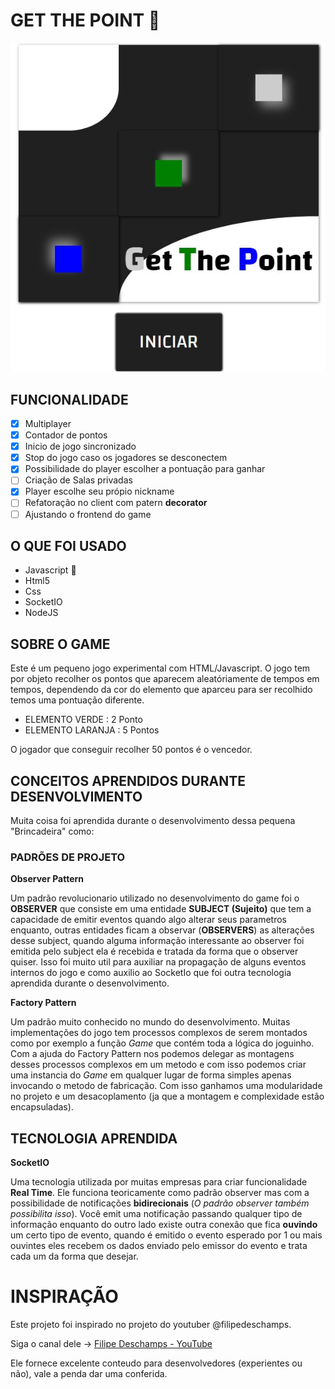 # GET THE POINT :star_struck:

![Game Cover](./get_the_point_cover.jpg)

## FUNCIONALIDADE

- [x] Multiplayer
- [x] Contador de pontos
- [x] Inicio de jogo sincronizado
- [x] Stop do jogo caso os jogadores se desconectem
- [x] Possibilidade do player escolher a pontuação para ganhar
- [ ] Criação de Salas privadas
- [x] Player escolhe seu própio nickname
- [ ] Refatoração no client com patern **decorator**
- [ ] Ajustando o frontend do game

## O QUE FOI USADO

- Javascript :star_struck:
- Html5
- Css
- SocketIO
- NodeJS

## SOBRE O GAME

Este é um pequeno jogo experimental com HTML/Javascript. O jogo tem por objeto recolher os pontos que aparecem aleatóriamente de tempos em tempos, dependendo da cor do elemento que aparceu para ser recolhido temos uma pontuação diferente.

- ELEMENTO VERDE : 2 Ponto
- ELEMENTO LARANJA : 5 Pontos

O jogador que conseguir recolher 50 pontos é o vencedor.

## CONCEITOS APRENDIDOS DURANTE DESENVOLVIMENTO

Muita coisa foi aprendida durante o desenvolvimento dessa pequena "Brincadeira" como:

### **PADRÕES DE PROJETO**

**Observer Pattern**

Um padrão revolucionario utilizado no desenvolvimento do game foi o **OBSERVER** que consiste em uma entidade **SUBJECT (Sujeito)** que tem a capacidade de emitir eventos quando algo alterar seus parametros enquanto, outras entidades ficam a observar (**OBSERVERS**) as alterações desse subject, quando alguma informação interessante ao observer foi emitida pelo subject ela é recebida e tratada da forma que o observer quiser. Isso foi muito util para auxiliar na propagação de alguns eventos internos do jogo e como auxilio ao SocketIo que foi outra tecnologia aprendida durante o desenvolvimento.

**Factory Pattern**

Um padrão muito conhecido no mundo do desenvolvimento. Muitas implementações do jogo tem processos complexos de serem montados como por exemplo a função _Game_ que contém toda a lógica do joguinho. Com a ajuda do Factory Pattern nos podemos delegar as montagens desses processos complexos em um metodo e com isso podemos criar uma instancia do _Game_ em qualquer lugar de forma simples apenas invocando o metodo de fabricação. Com isso ganhamos uma modularidade no projeto e um desacoplamento (ja que a montagem e complexidade estão encapsuladas).

## **TECNOLOGIA APRENDIDA**

**SocketIO**

Uma tecnologia utilizada por muitas empresas para criar funcionalidade **Real Time**. Ele funciona teoricamente como padrão observer mas com a possibilidade de notificações **bidirecionais** (_O padrão observer também possibilita isso_). Você emit uma notificação passando qualquer tipo de informação enquanto do outro lado existe outra conexão que fica **ouvindo** um certo tipo de evento, quando é emitido o evento esperado por 1 ou mais ouvintes eles recebem os dados enviado pelo emissor do evento e trata cada um da forma que desejar.

# INSPIRAÇÃO

Este projeto foi inspirado no projeto do youtuber @filipedeschamps.

Siga o canal dele -> [Filipe Deschamps - YouTube](https://www.youtube.com/channel/UCU5JicSrEM5A63jkJ2QvGYw)

Ele fornece excelente conteudo para desenvolvedores (experientes ou não), vale a penda dar uma conferida.
